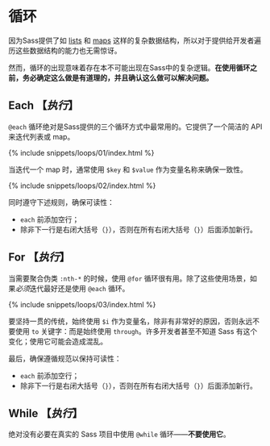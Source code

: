 
# 循环

因为Sass提供了如 [lists](#section-29) 和 [maps](#maps) 这样的复杂数据结构，所以对于提供给开发者遍历这些数据结构的能力也无需惊讶。

然而，循环的出现意味着存在本不可能出现在Sass中的复杂逻辑。**在使用循环之前，务必确定这么做是有道理的，并且确认这么做可以解决问题。**

## Each **【_执行_】**

`@each` 循环绝对是Sass提供的三个循环方式中最常用的。它提供了一个简洁的 API 来迭代列表或 map。

{% include snippets/loops/01/index.html %}

当迭代一个 map 时，通常使用 `$key` 和 `$value` 作为变量名称来确保一致性。

{% include snippets/loops/02/index.html %}

同时遵守下述规则，确保可读性：

* `each` 前添加空行；
* 除非下一行是右闭大括号（`}`），否则在所有右闭大括号（`}`）后面添加新行。

## For **【_执行_】**

当需要聚合伪类 `:nth-*` 的时候，使用 `@for` 循环很有用。除了这些使用场景，如果*必须*迭代最好还是使用 `@each` 循环。

{% include snippets/loops/03/index.html %}

要坚持一贯的传统，始终使用 `$i` 作为变量名，除非有非常好的原因，否则永远不要使用 `to` 关键字：而是始终使用 `through`。许多开发者甚至不知道 Sass 有这个变化；使用它可能会造成混乱。

最后，确保遵循规范以保持可读性：

* `each` 前添加空行；
* 除非下一行是右闭大括号（`}`），否则在所有右闭大括号（`}`）后面添加新行。

## While **【_执行_】**

绝对没有必要在真实的 Sass 项目中使用 `@while` 循环——**不要使用它**。
